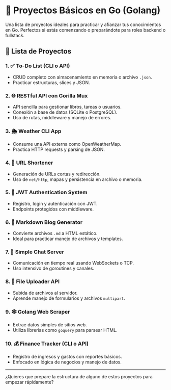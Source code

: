 # 📘 Proyectos Básicos en Go (Golang)

Una lista de proyectos ideales para practicar y afianzar tus conocimientos en Go. Perfectos si estás comenzando o preparándote para roles backend o fullstack.

## 🚀 Lista de Proyectos

### 1. ✅ To-Do List (CLI o API)
- CRUD completo con almacenamiento en memoria o archivo `.json`.
- Practicar estructuras, slices y JSON.

### 2. 🌐 RESTful API con Gorilla Mux
- API sencilla para gestionar libros, tareas o usuarios.
- Conexión a base de datos (SQLite o PostgreSQL).
- Uso de rutas, middleware y manejo de errores.

### 3. 🌦️ Weather CLI App
- Consume una API externa como OpenWeatherMap.
- Practica HTTP requests y parsing de JSON.

### 4. 🔗 URL Shortener
- Generación de URLs cortas y redirección.
- Uso de `net/http`, mapas y persistencia en archivo o memoria.

### 5. 🔐 JWT Authentication System
- Registro, login y autenticación con JWT.
- Endpoints protegidos con middleware.

### 6. 📝 Markdown Blog Generator
- Convierte archivos `.md` a HTML estático.
- Ideal para practicar manejo de archivos y templates.

### 7. 💬 Simple Chat Server
- Comunicación en tiempo real usando WebSockets o TCP.
- Uso intensivo de goroutines y canales.

### 8. 📁 File Uploader API
- Subida de archivos al servidor.
- Aprende manejo de formularios y archivos `multipart`.

### 9. 🕸️ Golang Web Scraper
- Extrae datos simples de sitios web.
- Utiliza librerías como `goquery` para parsear HTML.

### 10. 💰 Finance Tracker (CLI o API)
- Registro de ingresos y gastos con reportes básicos.
- Enfocado en lógica de negocios y manejo de datos.

---

¿Quieres que prepare la estructura de alguno de estos proyectos para empezar rápidamente?
